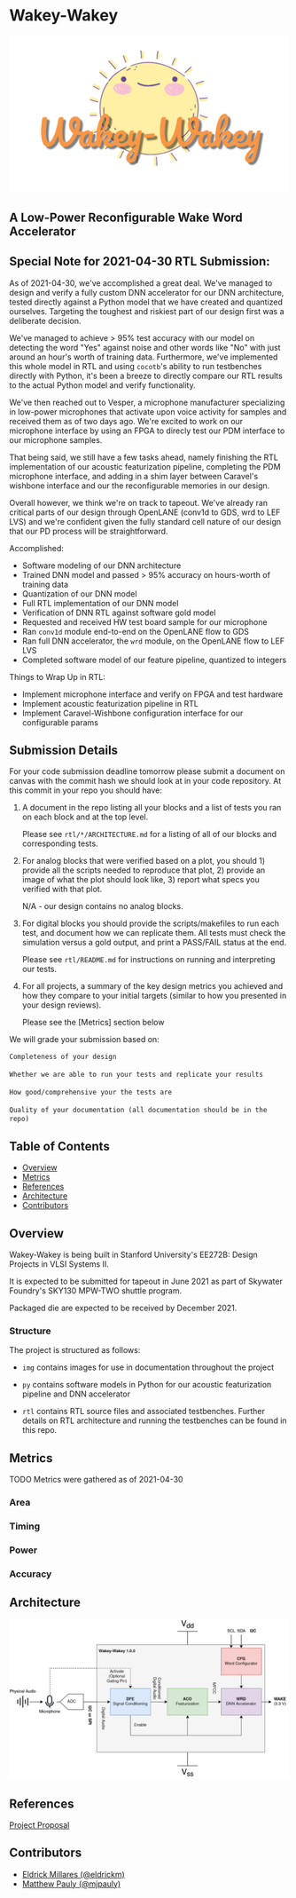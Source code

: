 # Wakey-Wakey

![Wakey-Wakey Logo](./img/logo.png)

## A Low-Power Reconfigurable Wake Word Accelerator

## Special Note for 2021-04-30 RTL Submission:

As of 2021-04-30, we've accomplished a great deal. We've managed to design and
verify a fully custom DNN accelerator for our DNN architecture, tested directly
against a Python model that we have created and quantized ourselves. Targeting
the toughest and riskiest part of our design first was a deliberate decision.

We've managed to achieve > 95% test accuracy with our model on detecting the
word "Yes" against noise and other words like "No" with just around an hour's
worth of training data. Furthermore, we've implemented this whole model in
RTL and using `cocotb`'s ability to run testbenches directly with Python, it's
been a breeze to directly compare our RTL results to the actual Python model
and verify functionality.

We've then reached out to Vesper, a microphone manufacturer specializing in
low-power microphones that activate upon voice activity for samples and received
them as of two days ago. We're excited to work on our microphone interface
by using an FPGA to direcly test our PDM interface to our microphone samples.

That being said, we still have a few tasks ahead, namely finishing the RTL
implementation of our acoustic featurization pipeline, completing the PDM
microphone interface, and adding in a shim layer between Caravel's wishbone
interface and our the reconfigurable memories in our design.

Overall however, we think we're on track to tapeout. We've already ran critical
parts of our design through OpenLANE (conv1d to GDS, wrd to LEF LVS) and we're
confident given the fully standard cell nature of our design that our PD process
will be straightforward.

Accomplished:
- Software modeling of our DNN architecture
- Trained DNN model and passed > 95% accuracy on hours-worth of training data
- Quantization of our DNN model
- Full RTL implementation of our DNN model
- Verification of DNN RTL against software gold model
- Requested and received HW test board sample for our microphone
- Ran `conv1d` module end-to-end on the OpenLANE flow to GDS
- Ran full DNN accelerator, the `wrd` module, on the OpenLANE flow to LEF LVS
- Completed software model of our feature pipeline, quantized to integers

Things to Wrap Up in RTL:
- Implement microphone interface and verify on FPGA and test hardware
- Implement acoustic featurization pipeline in RTL
- Implement Caravel-Wishbone configuration interface for our configurable params


Submission Details
---
For your code submission deadline tomorrow please submit a document on canvas
with the commit hash we should look at in your code repository. At this commit
in your repo you should have:

1. A document in the repo listing all your blocks and a list of tests you ran on
   each block and at the top level.

    Please see `rtl/*/ARCHITECTURE.md` for a listing of all of our blocks and
    corresponding tests.

2. For analog blocks that were verified based on a plot, you should 1) provide
   all the scripts needed to reproduce that plot, 2) provide an image of what
   the plot should look like, 3) report what specs you verified with that plot.

    N/A - our design contains no analog blocks.

3. For digital blocks you should provide the scripts/makefiles to run each test,
   and document how we can replicate them. All tests must check the simulation
   versus a gold output, and print a PASS/FAIL status at the end.

    Please see `rtl/README.md` for instructions on running and interpreting
    our tests.

4. For all projects, a summary of the key design metrics you achieved and how
   they compare to your initial targets (similar to how you presented in your
   design reviews).

    Please see the [Metrics] section below

We will grade your submission based on:

    Completeness of your design

    Whether we are able to run your tests and replicate your results

    How good/comprehensive your the tests are

    Quality of your documentation (all documentation should be in the repo)


## Table of Contents

- [Overview](#overview)
- [Metrics](#metrics)
- [References](#references)
- [Architecture](#architecture)
- [Contributors](#contributors)


## Overview

Wakey-Wakey is being built in Stanford University's EE272B: Design Projects in
VLSI Systems II.

It is expected to be submitted for tapeout in June 2021 as part of
Skywater Foundry's SKY130 MPW-TWO shuttle program.

Packaged die are expected to be received by December 2021.

### Structure
The project is structured as follows:

- `img` contains images for use in documentation throughout the project

- `py` contains software models in Python for our acoustic featurization
   pipeline and DNN accelerator

- `rtl` contains RTL source files and associated testbenches. Further details on
   RTL architecture and running the testbenches can be found in this repo.


## Metrics

TODO
Metrics were gathered as of 2021-04-30

### Area

### Timing

### Power

### Accuracy


## Architecture

![Wakey-Wakey High Level Block Diagram](./img/overview.png)


## References

[Project Proposal](https://docs.google.com/document/d/17Ahc0jS1TsNaqgZagLtGwdKn3h2x0l6fPzC-cuKEdq0/edit?usp=sharing)


## Contributors
- [Eldrick Millares (@eldrickm)](https://github.com/eldrickm)
- [Matthew Pauly (@mjpauly)](https://github.com/mjpauly)

